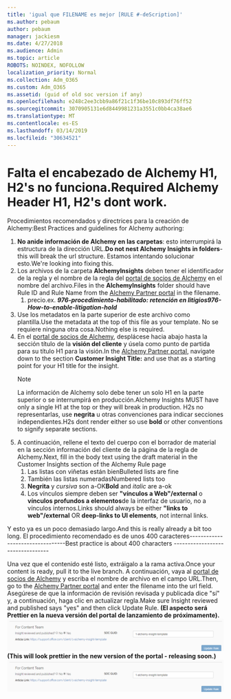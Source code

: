 ```yaml
---
title: 'igual que FILENAME es mejor [RULE #-deScription]'
ms.author: pebaum
author: pebaum
manager: jackiesm
ms.date: 4/27/2018
ms.audience: Admin
ms.topic: article
ROBOTS: NOINDEX, NOFOLLOW
localization_priority: Normal
ms.collection: Adm_O365
ms.custom: Adm_O365
ms.assetid: (guid of old soc version if any)
ms.openlocfilehash: e248c2ee3cbb9a86f21c1f36be10c893df76ff52
ms.sourcegitcommit: 3070905131e6d8449981231a3551c0bb4ca38ae6
ms.translationtype: MT
ms.contentlocale: es-ES
ms.lasthandoff: 03/14/2019
ms.locfileid: "30634521"
---
```

# <a name="required-alchemy-header-h1-h2s-dont-work"></a><span data-ttu-id="0887b-102">Falta el encabezado de Alchemy H1, H2's no funciona.</span><span class="sxs-lookup"><span data-stu-id="0887b-102">Required Alchemy Header H1, H2's dont work.</span></span>
<span data-ttu-id="0887b-103">Procedimientos recomendados y directrices para la creación de Alchemy:</span><span class="sxs-lookup"><span data-stu-id="0887b-103">Best Practices and guidelines for Alchemy authoring:</span></span>

1. <span data-ttu-id="0887b-104">**No anide información de Alchemy en las carpetas**: esto interrumpirá la estructura de la dirección URL.</span><span class="sxs-lookup"><span data-stu-id="0887b-104">**Do not nest Alchemy Insights in folders**- this will break the url structure.</span></span> <span data-ttu-id="0887b-105">Estamos intentando solucionar esto.</span><span class="sxs-lookup"><span data-stu-id="0887b-105">We're looking into fixing this.</span></span>
1. <span data-ttu-id="0887b-106">Los archivos de la carpeta **AlchemyInsights** deben tener el identificador de la regla y el nombre de la regla del [portal de socios de Alchemy](https://alchemyportal.azurewebsites.net) en el nombre del archivo.</span><span class="sxs-lookup"><span data-stu-id="0887b-106">Files in the **AlchemyInsights** folder should have Rule ID and Rule Name from the [Alchemy Partner portal](https://alchemyportal.azurewebsites.net) in the filename.</span></span>
    1. <span data-ttu-id="0887b-107">precio.</span><span class="sxs-lookup"><span data-stu-id="0887b-107">ex.</span></span> <span data-ttu-id="0887b-108">***976-procedimiento-habilitado: retención en litigios***</span><span class="sxs-lookup"><span data-stu-id="0887b-108">***976-How-to-enable-litigation-hold***</span></span>
1. <span data-ttu-id="0887b-109">Use los metadatos en la parte superior de este archivo como plantilla.</span><span class="sxs-lookup"><span data-stu-id="0887b-109">Use the metadata at the top of this file as your template.</span></span> <span data-ttu-id="0887b-110">No se requiere ninguna otra cosa.</span><span class="sxs-lookup"><span data-stu-id="0887b-110">Nothing else is required.</span></span>
1. <span data-ttu-id="0887b-111">En el [portal de socios de Alchemy](https://alchemyportal.azurewebsites.net), desplácese hacia abajo hasta la sección título de la **visión del cliente** y úsela como punto de partida para su título H1 para la visión.</span><span class="sxs-lookup"><span data-stu-id="0887b-111">In the [Alchemy Partner portal](https://alchemyportal.azurewebsites.net), navigate down to the section **Customer Insight Title:** and use that as a starting point for your H1 title for the insight.</span></span> 
    > [!NOTE]
    > <span data-ttu-id="0887b-112">La información de Alchemy solo debe tener un solo H1 en la parte superior o se interrumpirá en producción.</span><span class="sxs-lookup"><span data-stu-id="0887b-112">Alchemy Insights MUST have only a single H1 at the top or they will break in production.</span></span> <span data-ttu-id="0887b-113">H2s no representarlas, use **negrita** u otras convenciones para indicar secciones independientes.</span><span class="sxs-lookup"><span data-stu-id="0887b-113">H2s dont render either so use **bold** or other conventions to signify separate sections.</span></span>
1. <span data-ttu-id="0887b-114">A continuación, rellene el texto del cuerpo con el borrador de material en la sección información del cliente de la página de la regla de Alchemy.</span><span class="sxs-lookup"><span data-stu-id="0887b-114">Next, fill in the body text using the draft material in the Customer Insights section of the Alchemy Rule page</span></span>
    1. <span data-ttu-id="0887b-115">Las listas con viñetas están bien</span><span class="sxs-lookup"><span data-stu-id="0887b-115">Bulleted lists are fine</span></span>
    1. <span data-ttu-id="0887b-116">También las listas numeradas</span><span class="sxs-lookup"><span data-stu-id="0887b-116">Numbered lists too</span></span>
    1. <span data-ttu-id="0887b-117">**Negrita** y *cursiva* son a-OK</span><span class="sxs-lookup"><span data-stu-id="0887b-117">**Bold** and *italic* are a-ok</span></span>
    1. <span data-ttu-id="0887b-118">Los vínculos siempre deben ser **"vínculos a Web"/external** o **vínculos profundos a elementos**de la interfaz de usuario, no a vínculos internos.</span><span class="sxs-lookup"><span data-stu-id="0887b-118">Links should always be either **"links to web"/external** OR **deep-links to UI elements**, not internal links.</span></span>

<span data-ttu-id="0887b-119">Y esto ya es un poco demasiado largo.</span><span class="sxs-lookup"><span data-stu-id="0887b-119">And this is really already a bit too long.</span></span> <span data-ttu-id="0887b-120">El procedimiento recomendado es de unos 400 caracteres---------------------------------</span><span class="sxs-lookup"><span data-stu-id="0887b-120">Best practice is about 400 characters ---------------------------------</span></span>

<span data-ttu-id="0887b-121">Una vez que el contenido esté listo, extráigalo a la rama activa.</span><span class="sxs-lookup"><span data-stu-id="0887b-121">Once your content is ready, pull it to the live branch.</span></span> <span data-ttu-id="0887b-122">A continuación, vaya al [portal de socios de Alchemy](https://alchemyportal.azurewebsites.net) y escriba el nombre de archivo en el campo URL.</span><span class="sxs-lookup"><span data-stu-id="0887b-122">Then, go to the [Alchemy Partner portal](https://alchemyportal.azurewebsites.net) and enter the filename into the url field.</span></span> <span data-ttu-id="0887b-123">Asegúrese de que la información de revisión revisada y publicada dice "sí" y, a continuación, haga clic en actualizar regla.</span><span class="sxs-lookup"><span data-stu-id="0887b-123">Make sure Insight reviewed and published says "yes" and then click Update Rule.</span></span> <span data-ttu-id="0887b-124">**(El aspecto será Prettier en la nueva versión del portal de lanzamiento de próximamente).** 
 ![](media/for-content-team.PNG)</span><span class="sxs-lookup"><span data-stu-id="0887b-124">**(This will look prettier in the new version of the portal - releasing soon.)**
![url field](media/for-content-team.PNG)</span></span>

